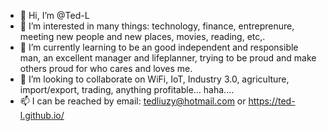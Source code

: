 - 👋 Hi, I’m @Ted-L
- 👀 I’m interested in many things: technology, finance, entreprenure, meeting new people and new places, movies, reading, etc,.
- 🌱 I’m currently learning to be an good independent and responsible man, an excellent manager and lifeplanner, trying to be proud and make others proud for who cares and loves me.
- 💞️ I’m looking to collaborate on WiFi, IoT, Industry 3.0, agriculture, import/export, trading, anything profitable... haha....
- 📫 I can be reached by email: tedliuzy@hotmail.com or https://ted-l.github.io/

<!---
Ted-L/Ted-L is a ✨ special ✨ repository because its `README.md` (this file) appears on your GitHub profile.
You can click the Preview link to take a look at your changes.
--->
